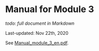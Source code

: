 # Manual for Module 3

*todo: full document in Markdown*

Last-updated: Nov 22th, 2020

See [Manual_module_3_en.pdf](Manual_module_3_en.pdf).
